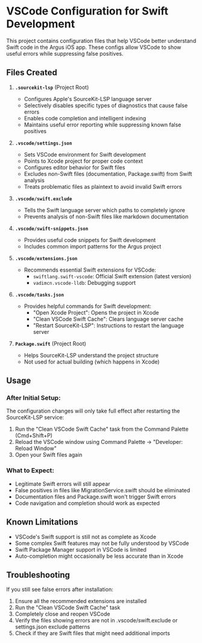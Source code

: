 # VSCode Configuration for Swift Development

This project contains configuration files that help VSCode better understand Swift code in the Argus iOS app. These configs allow VSCode to show useful errors while suppressing false positives.

## Files Created

1. **`.sourcekit-lsp`** (Project Root)
   - Configures Apple's SourceKit-LSP language server
   - Selectively disables specific types of diagnostics that cause false errors
   - Enables code completion and intelligent indexing
   - Maintains useful error reporting while suppressing known false positives

2. **`.vscode/settings.json`**
   - Sets VSCode environment for Swift development
   - Points to Xcode project for proper code context
   - Configures editor behavior for Swift files
   - Excludes non-Swift files (documentation, Package.swift) from Swift analysis
   - Treats problematic files as plaintext to avoid invalid Swift errors

3. **`.vscode/swift.exclude`**
   - Tells the Swift language server which paths to completely ignore
   - Prevents analysis of non-Swift files like markdown documentation

4. **`.vscode/swift-snippets.json`**
   - Provides useful code snippets for Swift development
   - Includes common import patterns for the Argus project

5. **`.vscode/extensions.json`**
   - Recommends essential Swift extensions for VSCode:
     - `swiftlang.swift-vscode`: Official Swift extension (latest version)
     - `vadimcn.vscode-lldb`: Debugging support

6. **`.vscode/tasks.json`**
   - Provides helpful commands for Swift development:
     - "Open Xcode Project": Opens the project in Xcode
     - "Clean VSCode Swift Cache": Clears language server cache
     - "Restart SourceKit-LSP": Instructions to restart the language server

7. **`Package.swift`** (Project Root)
   - Helps SourceKit-LSP understand the project structure
   - Not used for actual building (which happens in Xcode)

## Usage

### After Initial Setup:

The configuration changes will only take full effect after restarting the SourceKit-LSP service:

1. Run the "Clean VSCode Swift Cache" task from the Command Palette (Cmd+Shift+P)
2. Reload the VSCode window using Command Palette → "Developer: Reload Window"
3. Open your Swift files again

### What to Expect:

- Legitimate Swift errors will still appear
- False positives in files like MigrationService.swift should be eliminated
- Documentation files and Package.swift won't trigger Swift errors
- Code navigation and completion should work as expected

## Known Limitations

- VSCode's Swift support is still not as complete as Xcode
- Some complex Swift features may not be fully understood by VSCode
- Swift Package Manager support in VSCode is limited
- Auto-completion might occasionally be less accurate than in Xcode

## Troubleshooting

If you still see false errors after installation:

1. Ensure all the recommended extensions are installed
2. Run the "Clean VSCode Swift Cache" task
3. Completely close and reopen VSCode
4. Verify the files showing errors are not in .vscode/swift.exclude or settings.json exclude patterns
5. Check if they are Swift files that might need additional imports
